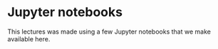 # Jupyter notebooks

This lectures was made using a few Jupyter notebooks that we make available here. 